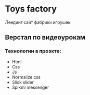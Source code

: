 # Toys factory
Лендинг сайт фабрики игрушек
## Верстал по видеоурокам
### Технологии в проэкте:
- Html
- Css
- Js
- Normalize.css
- Slick slider
- Spikmi messenger
